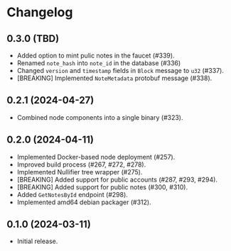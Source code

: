 # Changelog

## 0.3.0 (TBD)

* Added option to mint pulic notes in the faucet (#339).
* Renamed `note_hash` into `note_id` in the database (#336)
* Changed `version` and `timestamp` fields in `Block` message to `u32` (#337).
* [BREAKING] Implemented `NoteMetadata` protobuf message (#338).

## 0.2.1 (2024-04-27)

* Combined node components into a single binary (#323).

## 0.2.0 (2024-04-11)

* Implemented Docker-based node deployment (#257).
* Improved build process (#267, #272, #278).
* Implemented Nullifier tree wrapper (#275).
* [BREAKING] Added support for public accounts (#287, #293, #294).
* [BREAKING] Added support for public notes (#300, #310).
* Added `GetNotesById` endpoint (#298).
* Implemented amd64 debian packager (#312).

## 0.1.0 (2024-03-11)

* Initial release.
